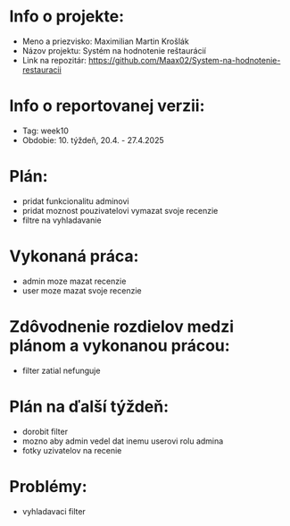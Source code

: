 # Info o projekte:
- Meno a priezvisko: Maximilian Martin Krošlák
- Názov projektu: Systém na hodnotenie reštaurácií
- Link na repozitár: https://github.com/Maax02/System-na-hodnotenie-restauracii

# Info o reportovanej verzii:  
- Tag: week10
- Obdobie: 10. týždeň, 20.4. - 27.4.2025 

# Plán:
- pridat funkcionalitu adminovi
- pridat moznost pouzivatelovi vymazat svoje recenzie
- filtre na vyhladavanie

# Vykonaná práca:
- admin moze mazat recenzie
- user moze mazat svoje recenzie

# Zdôvodnenie rozdielov medzi plánom a vykonanou prácou:
- filter zatial nefunguje

# Plán na ďalší týždeň:
- dorobit filter
- mozno aby admin vedel dat inemu userovi rolu admina
- fotky uzivatelov na recenie

# Problémy:
- vyhladavaci filter
